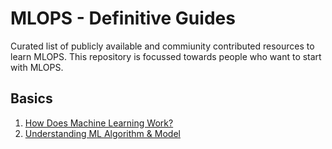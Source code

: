# MLOPS - Definitive Guides
Curated list of publicly available and commiunity contributed resources to learn MLOPS. This repository is focussed towards people who want to start with MLOPS.

## Basics

1. [How Does Machine Learning Work?](https://www.dummies.com/programming/big-data/data-science/how-does-machine-learning-work/)
2. [Understanding ML Algorithm & Model](https://machinelearningmastery.com/difference-between-algorithm-and-model-in-machine-learning/)


